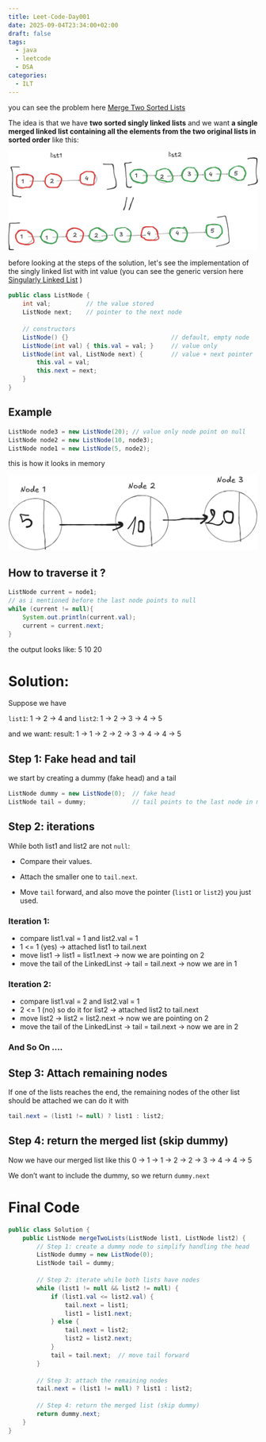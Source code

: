 ```yaml
---
title: Leet-Code-Day001
date: 2025-09-04T23:34:00+02:00
draft: false
tags:
  - java
  - leetcode
  - DSA
categories:
  - ILT
---
```

you can see the problem here
[Merge Two Sorted Lists](https://leetcode.com/problems/merge-two-sorted-lists/)


The idea is that we have **two sorted singly linked lists**
and we want **a single merged linked list containing all the elements from the two original lists in sorted order** like this:

![WhatsApp Image 2025-09-04 at 11.50.26 PM](/images/WhatsApp%20Image%202025-09-04%20at%2011.50.26%20PM.jpeg)


before looking at the steps of the solution, let's see the implementation of the singly linked list with int value (you can see the generic version here [Singularly Linked List](https://ayoubmah.github.io/ilt/2025/08/12/singly-linked-list/) )

```java
public class ListNode {
    int val;          // the value stored
    ListNode next;    // pointer to the next node

    // constructors
    ListNode() {}                             // default, empty node
    ListNode(int val) { this.val = val; }     // value only
    ListNode(int val, ListNode next) {        // value + next pointer
        this.val = val;
        this.next = next;
    }
}
```

## Example

```java
ListNode node3 = new ListNode(20); // value only node point on null
ListNode node2 = new ListNode(10, node3);
ListNode node1 = new ListNode(5, node2);
```

this is how it looks in memory

![WhatsApp Image 2025-09-04 at 11.51.26 PM](/images/WhatsApp%20Image%202025-09-04%20at%2011.51.26%20PM.jpeg)


## How to traverse it ?

```java
ListNode current = node1;
// as i mentioned before the last node points to null
while (current != null){ 
	System.out.println(current.val);
	current = current.next;
}
```

the output looks like:
5
10 
20

# Solution:

Suppose we have

`list1`: 1 → 2 → 4
and
`list2`: 1 → 2 → 3 → 4 → 5

and we want: 
result: 1 → 1 → 2 → 2 → 3 → 4 → 4 → 5

## Step 1: Fake head and tail
we start by creating a dummy (fake head) and a tail

```java
ListNode dummy = new ListNode(0);  // fake head
ListNode tail = dummy;             // tail points to the last node in merged list
```

## Step 2: iterations

While both list1 and list2 are not `null`:

- Compare their values.
    
- Attach the smaller one to `tail.next`.
    
- Move `tail` forward, and also move the pointer (`list1` or `list2`) you just used.

### Iteration 1:
- compare list1.val = 1 and list2.val = 1
-  1 <= 1 (yes) → attached list1 to tail.next
- move list1 → list1 = list1.next → now we are pointing on 2
- move the tail of the LinkedLinst → tail = tail.next → now we are in 1

### Iteration 2:
- compare list1.val = 2 and list2.val = 1
-  2 <= 1 (no) so do it for list2 → attached list2 to tail.next
- move list2 → list2 = list2.next → now we are pointing on 2
- move the tail of the LinkedLinst → tail = tail.next → now we are in 2
  
### And So On ....

## Step 3: Attach remaining nodes

If one of the lists reaches the end, the remaining nodes of the other list should be attached
we can do it with

```java
tail.next = (list1 != null) ? list1 : list2;
```

## Step 4: return the merged list (skip dummy)

Now we have our merged list like this
0 → 1 → 1 → 2 → 2 → 3 → 4 → 4 → 5

We don’t want to include the dummy, so we return `dummy.next`
# Final Code

```java
public class Solution {
    public ListNode mergeTwoLists(ListNode list1, ListNode list2) {
        // Step 1: create a dummy node to simplify handling the head
        ListNode dummy = new ListNode(0);
        ListNode tail = dummy;

        // Step 2: iterate while both lists have nodes
        while (list1 != null && list2 != null) {
            if (list1.val <= list2.val) {
                tail.next = list1;
                list1 = list1.next;
            } else {
                tail.next = list2;
                list2 = list2.next;
            }
            tail = tail.next;  // move tail forward
        }

        // Step 3: attach the remaining nodes
        tail.next = (list1 != null) ? list1 : list2;

        // Step 4: return the merged list (skip dummy)
        return dummy.next;
    }
}
```


